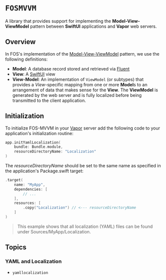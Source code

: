 # ``FOSMVVM``

A library that provides support for implementing the **Model-View-ViewModel** pattern between **SwiftUI** applications and **Vapor** web servers.

## Overview

In FOS's implementation of the [Model-View-ViewModel](https://w.wiki/4T5B) pattern, we use the following definitions:

* **Model**: A database record stored and retrieved via [Fluent](https://docs.vapor.codes/fluent/overview/)
* **View**: A [SwiftUI](https://developer.apple.com/xcode/swiftui/) view
* **View-Model**: An implementation of ``ViewModel`` (or subtypes) that provides a *View*-specific mapping from one or more **Model**s to an arrangement of data that makes sense for the **View**.  The **ViewModel** is generated by the web server and is fully localized before being transmitted to the client application.   

## Initialization

To initialize FOS-MVVM in your [Vapor](https://docs.vapor.codes) server add the following code
to your application's initialization routine:

```swift
app.initYamlLocalization(
    bundle: Bundle.module,
    resourceDirectoryName: "Localization"
)
```

The *resourceDirectoryName* should be set to the same name as specified in the application's Package.swift target:

```swift
.target(
    name: "MyApp",
    dependencies: [
        // ...
    ],
    resources: [
        .copy("Localization") // <--- resourceDirectoryName
    ]
)
```

> This example shows that all localization (YAML) files can be found under Sources/MyApp/Localization.

## Topics

### YAML and Localization

- ``yamllocalization``
